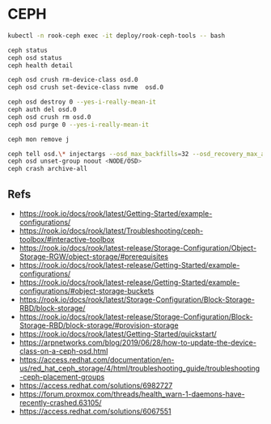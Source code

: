 # CEPH

```bash
kubectl -n rook-ceph exec -it deploy/rook-ceph-tools -- bash

ceph status
ceph osd status
ceph health detail

ceph osd crush rm-device-class osd.0
ceph osd crush set-device-class nvme  osd.0

ceph osd destroy 0 --yes-i-really-mean-it
ceph auth del osd.0
ceph osd crush rm osd.0
ceph osd purge 0 --yes-i-really-mean-it

ceph mon remove j

ceph tell osd.\* injectargs --osd_max_backfills=32 --osd_recovery_max_active=64
ceph osd unset-group noout <NODE/OSD>
ceph crash archive-all
```

## Refs

- <https://rook.io/docs/rook/latest/Getting-Started/example-configurations/>
- <https://rook.io/docs/rook/latest/Troubleshooting/ceph-toolbox/#interactive-toolbox>
- <https://rook.io/docs/rook/latest-release/Storage-Configuration/Object-Storage-RGW/object-storage/#prerequisites>
- <https://rook.io/docs/rook/latest-release/Getting-Started/example-configurations/>
- <https://rook.io/docs/rook/latest-release/Getting-Started/example-configurations/#object-storage-buckets>
- <https://rook.io/docs/rook/latest/Storage-Configuration/Block-Storage-RBD/block-storage/>
- <https://rook.io/docs/rook/latest-release/Storage-Configuration/Block-Storage-RBD/block-storage/#provision-storage>
- <https://rook.io/docs/rook/latest/Getting-Started/quickstart/>
- <https://arpnetworks.com/blog/2019/06/28/how-to-update-the-device-class-on-a-ceph-osd.html>
- <https://access.redhat.com/documentation/en-us/red_hat_ceph_storage/4/html/troubleshooting_guide/troubleshooting-ceph-placement-groups>
- <https://access.redhat.com/solutions/6982727>
- <https://forum.proxmox.com/threads/health_warn-1-daemons-have-recently-crashed.63105/>
- <https://access.redhat.com/solutions/6067551>
